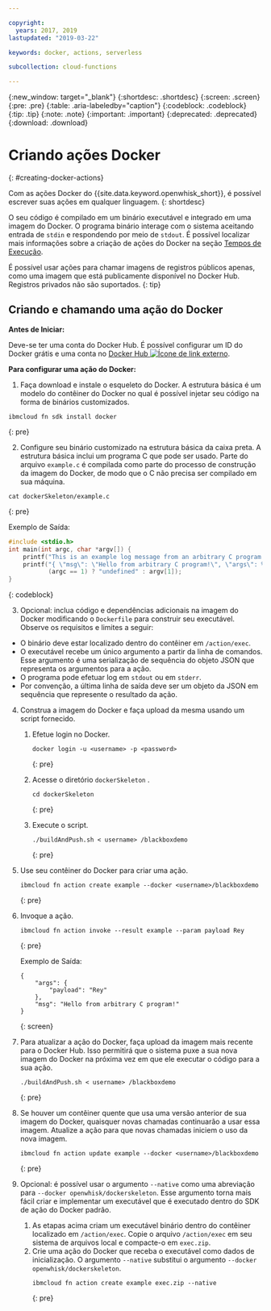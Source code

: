 ```yaml
---

copyright:
  years: 2017, 2019
lastupdated: "2019-03-22"

keywords: docker, actions, serverless

subcollection: cloud-functions

---
```


{:new_window: target="_blank"}
{:shortdesc: .shortdesc}
{:screen: .screen}
{:pre: .pre}
{:table: .aria-labeledby="caption"}
{:codeblock: .codeblock}
{:tip: .tip}
{:note: .note}
{:important: .important}
{:deprecated: .deprecated}
{:download: .download}

# Criando ações Docker
{: #creating-docker-actions}


Com as ações Docker do {{site.data.keyword.openwhisk_short}}, é possível escrever suas ações em qualquer linguagem.
{: shortdesc}

O seu código é compilado em um binário executável e integrado em uma imagem do Docker. O programa binário interage com o sistema aceitando entrada de `stdin` e respondendo por meio de `stdout`.   É possível localizar mais informações sobre a criação de ações do Docker na seção [Tempos de Execução](/docs/openwhisk?topic=cloud-functions-runtimes#openwhisk_ref_docker).

É possível usar ações para chamar imagens de registros públicos apenas, como uma imagem que está publicamente disponível no Docker Hub. Registros privados não são suportados.
{: tip}


## Criando e chamando uma ação do Docker

**Antes de Iniciar:**

Deve-se ter uma conta do Docker Hub. É possível configurar um ID do Docker grátis e uma conta no [Docker Hub ![Ícone de link externo](../icons/launch-glyph.svg "Ícone de link externo")](https://hub.docker.com).

**Para configurar uma ação do Docker:**

1. Faça download e instale o esqueleto do Docker. A estrutura básica é um modelo do contêiner do Docker no qual é possível injetar seu código na forma de binários customizados.
  ```
  ibmcloud fn sdk install docker
  ```
  {: pre}

2. Configure seu binário customizado na estrutura básica da caixa preta. A estrutura básica inclui um programa C que pode ser usado. Parte do arquivo `example.c` é compilada como parte do processo de construção da imagem do Docker, de modo que o C não precisa ser compilado em sua máquina.
  ```
  cat dockerSkeleton/example.c
  ```
  {: pre}

  Exemplo de Saída:
  ```c
  #include <stdio.h>
  int main(int argc, char *argv[]) {
      printf("This is an example log message from an arbitrary C program!\n");
      printf("{ \"msg\": \"Hello from arbitrary C program!\", \"args\": %s }",
             (argc == 1) ? "undefined" : argv[1]);
  }
  ```
  {: codeblock}

3. Opcional: inclua código e dependências adicionais na imagem do Docker modificando o `Dockerfile` para construir seu executável. Observe os requisitos e limites a seguir:
  * O binário deve estar localizado dentro do contêiner em `/action/exec`.
  * O executável recebe um único argumento a partir da linha de comandos. Esse argumento é uma serialização de sequência do objeto JSON que representa os argumentos para a ação.
  * O programa pode efetuar log em `stdout` ou em `stderr`.
  * Por convenção, a última linha de saída deve ser um objeto da JSON em sequência que represente o resultado da ação.

4. Construa a imagem do Docker e faça upload da mesma usando um script fornecido.
    1. Efetue login no Docker.
        ```
        docker login -u <username> -p <password>
        ```
        {: pre}

    2. Acesse o diretório  ` dockerSkeleton ` .
        ```
        cd dockerSkeleton
        ```
        {: pre}

    3. Execute o script.
        ```
        ./buildAndPush.sh < username> /blackboxdemo
        ```
        {: pre}

5. Use seu contêiner do Docker para criar uma ação.
    ```
    ibmcloud fn action create example --docker <username>/blackboxdemo
    ```
    {: pre}

6. Invoque a ação.
    ```
    ibmcloud fn action invoke --result example --param payload Rey
    ```
    {: pre}

    Exemplo de Saída:
    ```
    {
        "args": {
            "payload": "Rey"
        },
        "msg": "Hello from arbitrary C program!"
    }
    ```
    {: screen}

7. Para atualizar a ação do Docker, faça upload da imagem mais recente para o Docker Hub. Isso permitirá que o sistema puxe a sua nova imagem do Docker na próxima vez em que ele executar o código para a sua ação.
    ```
    ./buildAndPush.sh < username> /blackboxdemo
    ```
    {: pre}

8. Se houver um contêiner quente que usa uma versão anterior de sua imagem do Docker, quaisquer novas chamadas continuarão a usar essa imagem. Atualize a ação para que novas chamadas iniciem o uso da nova imagem.
    ```
    ibmcloud fn action update example --docker <username>/blackboxdemo
    ```
    {: pre}

9. Opcional: é possível usar o argumento `--native` como uma abreviação para `--docker openwhisk/dockerskeleton`. Esse argumento torna mais fácil criar e implementar um executável que é executado dentro do SDK de ação do Docker padrão.
    1. As etapas acima criam um executável binário dentro do contêiner localizado em `/action/exec`. Copie o arquivo `/action/exec` em seu sistema de arquivos local e compacte-o em `exec.zip`.
    2. Crie uma ação do Docker que receba o executável como dados de inicialização. O argumento `--native` substitui o argumento `--docker openwhisk/dockerskeleton`.
        ```
        ibmcloud fn action create example exec.zip --native
        ```
        {: pre}
